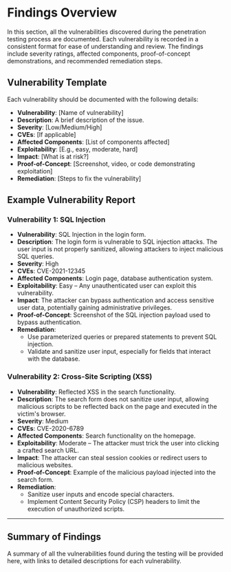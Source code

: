 # Findings Overview

In this section, all the vulnerabilities discovered during the penetration testing process are documented. Each vulnerability is recorded in a consistent format for ease of understanding and review. The findings include severity ratings, affected components, proof-of-concept demonstrations, and recommended remediation steps.

## Vulnerability Template
Each vulnerability should be documented with the following details:

- **Vulnerability**: [Name of vulnerability]
- **Description**: A brief description of the issue.
- **Severity**: [Low/Medium/High]
- **CVEs**: [If applicable]
- **Affected Components**: [List of components affected]
- **Exploitability**: [E.g., easy, moderate, hard]
- **Impact**: [What is at risk?]
- **Proof-of-Concept**: [Screenshot, video, or code demonstrating exploitation]
- **Remediation**: [Steps to fix the vulnerability]

## Example Vulnerability Report

### Vulnerability 1: SQL Injection

- **Vulnerability**: SQL Injection in the login form.
- **Description**: The login form is vulnerable to SQL injection attacks. The user input is not properly sanitized, allowing attackers to inject malicious SQL queries.
- **Severity**: High
- **CVEs**: CVE-2021-12345
- **Affected Components**: Login page, database authentication system.
- **Exploitability**: Easy – Any unauthenticated user can exploit this vulnerability.
- **Impact**: The attacker can bypass authentication and access sensitive user data, potentially gaining administrative privileges.
- **Proof-of-Concept**: Screenshot of the SQL injection payload used to bypass authentication.
- **Remediation**: 
  - Use parameterized queries or prepared statements to prevent SQL injection.
  - Validate and sanitize user input, especially for fields that interact with the database.

### Vulnerability 2: Cross-Site Scripting (XSS)

- **Vulnerability**: Reflected XSS in the search functionality.
- **Description**: The search form does not sanitize user input, allowing malicious scripts to be reflected back on the page and executed in the victim's browser.
- **Severity**: Medium
- **CVEs**: CVE-2020-6789
- **Affected Components**: Search functionality on the homepage.
- **Exploitability**: Moderate – The attacker must trick the user into clicking a crafted search URL.
- **Impact**: The attacker can steal session cookies or redirect users to malicious websites.
- **Proof-of-Concept**: Example of the malicious payload injected into the search form.
- **Remediation**: 
  - Sanitize user inputs and encode special characters.
  - Implement Content Security Policy (CSP) headers to limit the execution of unauthorized scripts.

---

## Summary of Findings

A summary of all the vulnerabilities found during the testing will be provided here, with links to detailed descriptions for each vulnerability.
